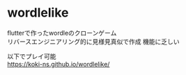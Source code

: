 # wordlelike
flutterで作ったwordleのクローンゲーム  
リバースエンジニアリング的に見様見真似で作成
機能に乏しい 
  
以下でプレイ可能  
https://koki-ns.github.io/wordlelike/
